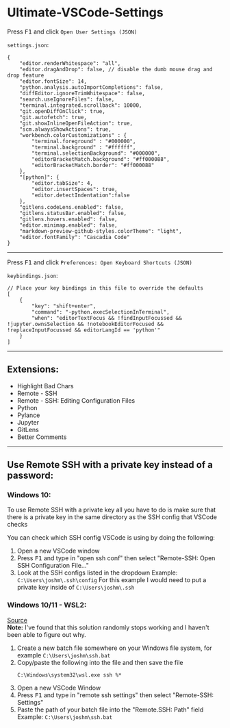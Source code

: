 # Ultimate-VSCode-Settings
Press <kbd>F1</kbd> and click `Open User Settings (JSON)`

`settings.json`:
```
{
    "editor.renderWhitespace": "all",
    "editor.dragAndDrop": false, // disable the dumb mouse drag and drop feature
    "editor.fontSize": 14,
    "python.analysis.autoImportCompletions": false,
    "diffEditor.ignoreTrimWhitespace": false,
    "search.useIgnoreFiles": false,
    "terminal.integrated.scrollback": 10000,
    "git.openDiffOnClick": true,
    "git.autofetch": true,
    "git.showInlineOpenFileAction": true,
    "scm.alwaysShowActions": true,
    "workbench.colorCustomizations" : {
        "terminal.foreground" : "#000000",
        "terminal.background" : "#ffffff",
        "terminal.selectionBackground": "#000000",
        "editorBracketMatch.background": "#ff000088",
        "editorBracketMatch.border": "#ff000088"
    },
    "[python]": {
        "editor.tabSize": 4,
        "editor.insertSpaces": true,
        "editor.detectIndentation":false
    },
    "gitlens.codeLens.enabled": false,
    "gitlens.statusBar.enabled": false,
    "gitlens.hovers.enabled": false,
    "editor.minimap.enabled": false,
    "markdown-preview-github-styles.colorTheme": "light",
    "editor.fontFamily": "Cascadia Code"
}
```

---
Press <kbd>F1</kbd> and click `Preferences: Open Keyboard Shortcuts (JSON)`

`keybindings.json`:
```
// Place your key bindings in this file to override the defaults
[
    {
        "key": "shift+enter",
        "command": "-python.execSelectionInTerminal",
        "when": "editorTextFocus && !findInputFocussed && !jupyter.ownsSelection && !notebookEditorFocused && !replaceInputFocussed && editorLangId == 'python'"
    }
]
```

---

## Extensions:
- Highlight Bad Chars
- Remote - SSH
- Remote - SSH: Editing Configuration Files
- Python
- Pylance
- Jupyter
- GitLens
- Better Comments

---

## Use Remote SSH with a private key instead of a password:

### Windows 10:
To use Remote SSH with a private key all you have to do is make sure that there is a private key in the same directory as the SSH config that VSCode checks

You can check which SSH config VSCode is using by doing the following:
1. Open a new VSCode window
2. Press <kbd>F1</kbd> and type in "open ssh conf" then select "Remote-SSH: Open SSH Configuration File..."
3. Look at the SSH configs listed in the dropdown
    Example: `C:\Users\joshm\.ssh\config`
    For this example I would need to put a private key inside of `C:\Users\joshm\.ssh`

### Windows 10/11 - WSL2:
[Source](https://stackoverflow.com/a/66048792)<br>
**Note:** I've found that this solution randomly stops working and I haven't been able to figure out why.
1. Create a new batch file somewhere on your Windows file system, for example `C:\Users\joshm\ssh.bat`
2. Copy/paste the following into the file and then save the file
    ```
    C:\Windows\system32\wsl.exe ssh %*
    ```
3. Open a new VSCode Window
4. Press <kbd>F1</kbd> and type in "remote ssh settings" then select "Remote-SSH: Settings"
5. Paste the path of your batch file into the "Remote.SSH: Path" field
    Example: `C:\Users\joshm\ssh.bat`
